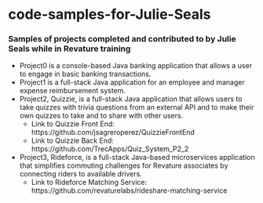 # code-samples-for-Julie-Seals
<h3>Samples of projects completed and contributed to by Julie Seals while in Revature training</h3>

<ul>
<li>Project0 is a console-based Java banking application that allows a user to engage in basic banking transactions. </li>

<li>Project1 is a full-stack Java application for an employee and manager expense reimbursement system.</li>

<li>Project2, Quizzie, is a full-stack Java application that allows users to take quizzes with trivia questions from an external API and to make their own quizzes to take and to share with other users.
  <ul>
    <li>Link to Quizzie Front End: https://github.com/jsagreroperez/QuizzieFrontEnd</li>
    <li>Link to Quizzie Back End: https://github.com/TrecApps/Quiz_System_P2_2</li>
    </ul>
</li>
<li>Project3, Rideforce, is a full-stack Java-based microservices application that simplifies commuting challenges for Revature associates by connecting riders to available drivers.
  <ul>
    <li>Link to Rideforce Matching Service: https://github.com/revaturelabs/rideshare-matching-service</li>
  </ul>
</ul>
